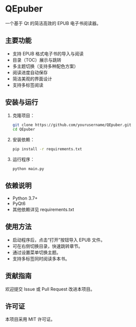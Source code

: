 # QEpuber

一个基于 Qt 的简洁高效的 EPUB 电子书阅读器。

## 主要功能
- 支持 EPUB 格式电子书的导入与阅读
- 目录（TOC）展示与跳转
- 多主题切换（支持多种配色方案）
- 阅读进度自动保存
- 简洁美观的界面设计
- 支持多标签阅读

## 安装与运行
1. 克隆项目：
   ```bash
   git clone https://github.com/yourusername/QEpuber.git
   cd QEpuber
   ```
2. 安装依赖：
   ```bash
   pip install -r requirements.txt
   ```
3. 运行程序：
   ```bash
   python main.py
   ```

## 依赖说明
- Python 3.7+
- PyQt6
- 其他依赖详见 requirements.txt

## 使用方法
- 启动程序后，点击“打开”按钮导入 EPUB 文件。
- 可在右侧切换目录，快速跳转章节。
- 通过设置菜单切换主题。
- 支持多标签同时阅读多本书。

## 贡献指南
欢迎提交 Issue 或 Pull Request 改进本项目。

## 许可证
本项目采用 MIT 许可证。
